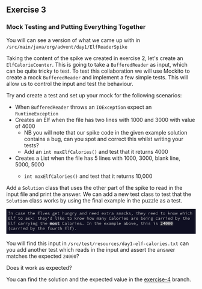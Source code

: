 ## Exercise 3
### Mock Testing and Putting Everything Together

You will can see a version of what we came up with in `/src/main/java/org/advent/day1/ElfReaderSpike`

Taking the content of the spike we created in exercise 2, let's create an `ElfCalorieCounter`.
This is going to take a `BufferedReader` as input, which can be quite tricky to test.
To test this collaboration we will use Mockito to create a mock `BufferedReader` and implement a few simple tests.
This will allow us to control the input and test the behaviour.

Try and create a test and set up your mock for the following scenarios:
* When `BufferedReader` throws an `IOException` expect an `RuntimeException`
* Creates an Elf when the file has two lines with 1000 and 3000 with value of 4000
   * NB you will note that our spike code in the given example solution contains a bug, can you spot and correct this whilst writing your tests? 
   * Add an `int maxElfCalories()` and test that it returns 4000
* Creates a List<Elf> when the file has 5 lines with 1000, 3000, blank line, 5000, 5000
   * `int maxElfCalories()` and test that it returns 10,000


Add a `Solution` class that uses the other part of the spike to read in the input file and print the answer. We can add a new test class to test that the `Solution` class works by using the final example in the puzzle as a test.

![Puzzle requirement](/assets/requirements3.png)

You will find this input in `/src/test/resources/day1-elf-calories.txt` can you add another test which reads in the input and assert the answer matches the expected `24000`?

Does it work as expected?

You can find the solution and the expected value in the [exercise-4](https://github.com/rocketstack-matt/advent-of-tdd/tree/exercise-4-refactor) branch.